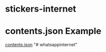 # stickers-internet


# contents.json Example

[contents.json](https://gist.github.com/viztushar/08845eb0d66572101515b22a471cd54c)
"# whatsappinternet" 
